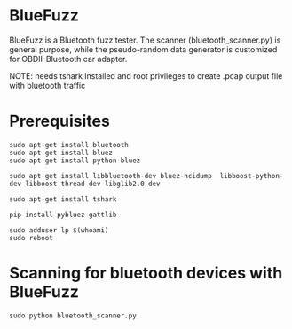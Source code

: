 # BlueFuzz
BlueFuzz is a Bluetooth fuzz tester.
The scanner (bluetooth_scanner.py) is general purpose, while the pseudo-random data generator is customized for OBDII-Bluetooth car adapter.

NOTE: needs tshark installed and root privileges to create .pcap output file with bluetooth traffic

Prerequisites
=======

    sudo apt-get install bluetooth
    sudo apt-get install bluez
    sudo apt-get install python-bluez

    sudo apt-get install libbluetooth-dev bluez-hcidump  libboost-python-dev libboost-thread-dev libglib2.0-dev
    
    sudo apt-get install tshark

    pip install pybluez gattlib

    sudo adduser lp $(whoami)
    sudo reboot

Scanning for bluetooth devices with BlueFuzz 
==========================================

    sudo python bluetooth_scanner.py
